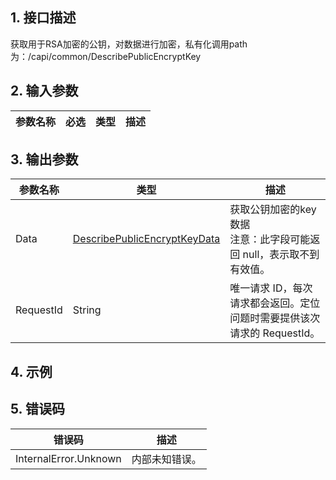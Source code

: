 ## 1. 接口描述




获取用于RSA加密的公钥，对数据进行加密，私有化调用path为：/capi/common/DescribePublicEncryptKey

## 2. 输入参数


| 参数名称 | 必选 | 类型 | 描述 |
|---------|---------|---------|---------|

## 3. 输出参数

| 参数名称 | 类型 | 描述 |
|---------|---------|---------|
| Data | [DescribePublicEncryptKeyData](/开放API/云规范接口/版本：2022-06-01/数据结构.md#DescribePublicEncryptKeyData) | 获取公钥加密的key数据<br/>注意：此字段可能返回 null，表示取不到有效值。|
| RequestId | String | 唯一请求 ID，每次请求都会返回。定位问题时需要提供该次请求的 RequestId。|

## 4. 示例












## 5. 错误码


| 错误码 | 描述 |
|---------|---------|
| InternalError.Unknown | 内部未知错误。 |
